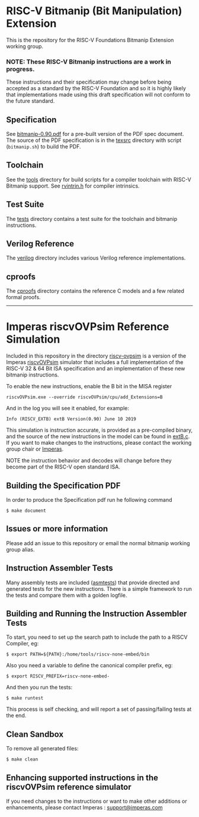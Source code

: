# RISC-V Bitmanip (Bit Manipulation) Extension

This is the repository for the RISC-V Foundations Bitmanip Extension working group.

### NOTE: These RISC-V Bitmanip instructions are a work in progress.
These instructions and their specification may change before being accepted as a standard by the RISC-V Foundation and so it is highly likely that implementations made using this draft specification will not conform to the future standard.

## Specification 
See [bitmanip-0.90.pdf](bitmanip-0.90.pdf) for a pre-built version of the PDF spec document.
The source of the PDF specification is in the [texsrc](texsrc) directory with script (`bitmanip.sh`) to build the PDF.

## Toolchain
See the [tools](tools) directory for build scripts for a compiler toolchain with RISC-V Bitmanip support.
See [rvintrin.h](https://github.com/riscv/riscv-bitmanip/blob/master/cproofs/rvintrin.h) for compiler intrinsics.

## Test Suite
The [tests](tests) directory contains a test suite for the toolchain and bitmanip instructions.

## Verilog Reference
The [verilog](verilog) directory includes various Verilog reference implementations.

## cproofs
The [cproofs](cproofs) directory contains the reference C models and a few related formal proofs.

----

# Imperas riscvOVPsim Reference Simulation
Included in this repository in the directory [riscv-ovpsim](riscv-ovpsim) is a version of the Imperas [riscvOVPsim](riscv-ovpsim/README.md) simulator that includes a full implementation of the RISC-V 32 & 64 Bit ISA specification and an implementation of these new bitmanip instructions. 

To enable the new instructions, enable the B bit in the MISA register

    riscvOVPsim.exe --override riscvOVPsim/cpu/add_Extensions=B

And in the log you will see it enabled, for example:

    Info (RISCV_EXTB) extB Version(0.90) June 10 2019

This simulation is instruction accurate, is provided as a pre-compiled binary, and the source of the new instructions in the model can be found in [extB.c](Imperas/ImperasLib/source/riscv.ovpworld.org/intercept/extB/1.0/model/extB.c). If you want to make changes to the instructions, please contact the working group chair or [Imperas](mailto:info@imperas.com).

NOTE the instruction behavior and decodes will change before they become part of the RISC-V open standard ISA.

## Building the Specification PDF
In order to produce the Specification pdf run he following command

    $ make document

## Issues or more information
Please add an issue to this repository or email the normal bitmanip working group alias.

## Instruction Assembler Tests
Many assembly tests are included ([asmtests](asmtests)) that provide directed and generated tests for the new instructions. There is a simple framework to run the tests and compare them with a golden logfile.

## Building and Running the Instruction Assembler Tests
To start, you need to set up the search path to include the path to a RISCV Compiler, eg:

    $ export PATH=${PATH}:/home/tools/riscv-none-embed/bin
    
Also you need a variable to define the canonical compiler prefix, eg:

    $ export RISCV_PREFIX=riscv-none-embed-
    
And then you run the tests:

    $ make runtest
    
This process is self checking, and will report a set of passing/failing tests at the end.

## Clean Sandbox
To remove all generated files:

    $ make clean
 
## Enhancing supported instructions in the riscvOVPsim reference simulator
If you  need changes to the instructions or want to make other additions or enhancements, please contact Imperas : support@imperas.com

